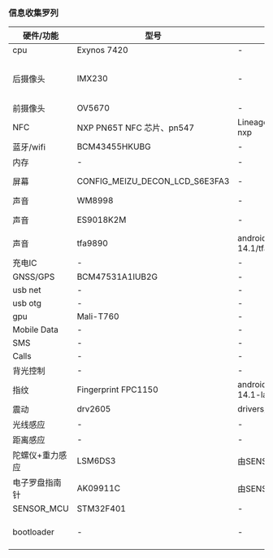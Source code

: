 ### 信息收集罗列

| 硬件/功能      | 型号              | 3.10驱动源码  |主线内核|
| ------------- | --------         | --------    | -------- |
| cpu           | Exynos 7420      | -     | https://github.com/PabloPL/linux/tree/exynos7420     |
| 后摄像头       | IMX230           | -     | https://github.com/akhilxavi/debian4.14-imx230driver/blob/master/imx230.c  https://github.com/Dronevery/JetsonTK1-kernel/blob/tegra-l4t-r23.1/drivers/media/i2c/soc_camera/imx230_v4l2.c  |
| 前摄像头       | OV5670           | -     | drivers/media/i2c/ov5670.c    |
| NFC           | NXP PN65T NFC 芯片、pn547    | LineageOS/android_external_libnfc-nxp     | -     |
| 蓝牙/wifi     | BCM43455HKUBG    | -     | -     |
| 内存          | -                | -     | -     |
| 屏幕          | CONFIG_MEIZU_DECON_LCD_S6E3FA3     | -     | https://gitlab.com/msm8996-mainline/linux/-/blob/msm8996-staging/drivers/gpu/drm/panel/panel-samsung-s6e3fa3.c     |
| 声音          | WM8998           | -     | sound/soc/codecs/wm8998.c     |
| 声音          | ES9018K2M        | -     | https://github.com/spbkaizo/aiode-dac-ii-es9018k2m-dac https://github.com/luoyi/Rpi-ES9018K2M-DAC     |
| 声音          | tfa9890          | android_hardware_samsung_slsi/cm-14.1/tfa9890     | -     |
| 充电IC        | -                | -     | -     |
| GNSS/GPS      | BCM47531A1IUB2G   | -     | -     |
| usb net      | -                 | -     | -     |
| usb otg      | -                | -     | -     |
| gpu          | Mali-T760        | -     | linux 5.2/panfrost  mesa/19.2-21.1      |
| Mobile Data  | -                | -     | -     |
| SMS          | -                | -     | -     |
| Calls        | -                | -     | -     |
| 背光控制      | -                | -     | -     |
| 指纹         | Fingerprint FPC1150  | android_device_meizu_m86/cm-14.1-latest/libfprint     | -     |
| 震动         | drv2605           | drivers/tspdrv/drv2605_haptic.c     | drivers/input/misc/drv260x.c     |
| 光线感应     | -                | -     | -     |
| 距离感应     | -                | -     | -     |
| 陀螺仪+重力感应| LSM6DS3         | 由SENSOR_MCU驱动     | -     |
| 电子罗盘指南针 | AK09911C        | 由SENSOR_MCU驱动     | -     |
| SENSOR_MCU   | STM32F401        | -     | -     |
| bootloader   | -               | -     | https://github.com/kaleao/exynos/tree/master/kaleao/system/u-boot  https://github.com/suxiaocheng/exynos7_u_f_s  https://github.com/PabloPL/u-boot/tree/v2020.10-zerofltexx  |
